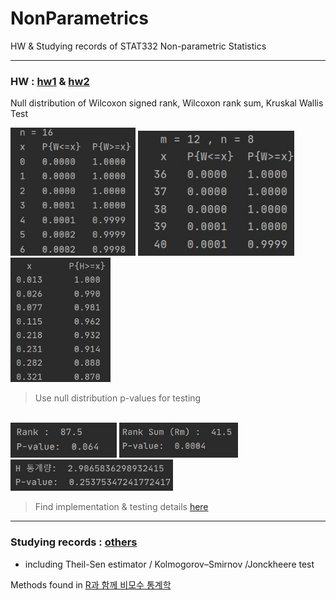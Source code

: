 # NonParametrics
HW & Studying records of STAT332 Non-parametric Statistics

--------------------------------------------------------------------
### HW : [hw1](./hw1) & [hw2](./hw2)
Null distribution of Wilcoxon signed rank, Wilcoxon rank sum, Kruskal Wallis Test
<div>
  <img width="200" src="https://github.com/goodnightng0/NonParametrics/blob/main/hw_demo/hw1_signedrank.jpg">
  <img width="250" src="https://github.com/goodnightng0/NonParametrics/blob/main/hw_demo/hw1_ranksum.jpg">
  <img width="160" src="https://github.com/goodnightng0/NonParametrics/blob/main/hw_demo/hw1_kruskal.jpg">
 </div>

 > Use null distribution p-values for testing
 </br>
 <div>
  <img width="170" src="https://github.com/goodnightng0/NonParametrics/blob/main/hw_demo/hw2_signedrank.jpg">
  <img width="190" src="https://github.com/goodnightng0/NonParametrics/blob/main/hw_demo/hw2_ranksum.jpg">
  <img width="260" src="https://github.com/goodnightng0/NonParametrics/blob/main/hw_demo/hw2_kruskal.jpg">
 </div>
 
 > Find implementation & testing details [here](./hw_implementation.docx)
 
 --------------------------------------------------------------------
 
### Studying records : [others](./others)
- including Theil-Sen estimator / Kolmogorov–Smirnov /Jonckheere test

Methods found in [R과 함께 비모수 통계학](https://www.aladin.co.kr/shop/wproduct.aspx?ItemId=53430780)
